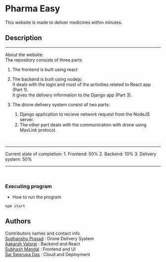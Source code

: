 # Pharma Easy
This website is made to deliver medicines within minutes.
## Description
<hr>
About the website:<br>
 The repository consists of three parts
 
 1. The frontend is built using react
 2. The backend is built using nodejs:<br>
        It deals with the login and most of the activities related to React app (Part 1).<br>
        It gives the delivery information to the Django app (Part 3).<br>
 3. The drone delivery system consist of two parts: 
        
    1. Django application to recieve network request from the NodeJS server.<br>
    2. The other part deals with the communication with drone using MavLink protocol.<br>
<br>
<hr>
Current state of completion:
1. Frontend: 50%
2. Backend: 10%
3. Delivery system: 50%
<hr>
<br>

### Executing program
* How to run the program
```
npm start
```
## Authors
Contributors names and contact info<br>
[Sudhanshu Prasad](https://github.com/sudhanshuprasad) : Drone Delivery System<br>
[Aakarsh Vatsraj](https://github.com/Aakarsh05) : Backend and React<br>
[Subhash Mandal](https://github.com/subhash1583) : Frontend and UI<br>
[Sai Swarupa Das](https://github.com/saiswarupa706) : Cloud and Deployment